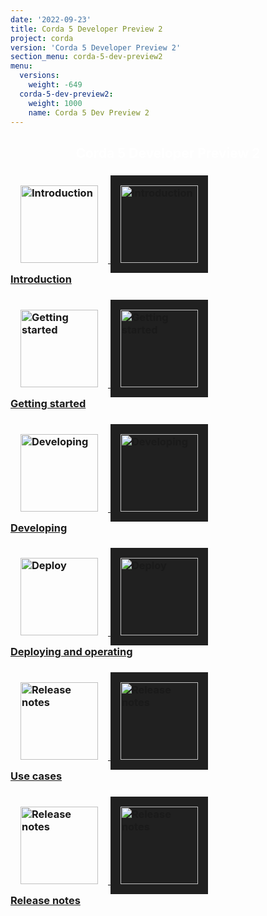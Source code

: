 ```yaml
---
date: '2022-09-23'
title: Corda 5 Developer Preview 2
project: corda
version: 'Corda 5 Developer Preview 2'
section_menu: corda-5-dev-preview2
menu:
  versions:
    weight: -649
  corda-5-dev-preview2:
    weight: 1000
    name: Corda 5 Dev Preview 2
---
```

<section class="section" style="text-align:center; color:white; background-image:url('5.0-dev-preview-2/icons/bg-dark.jpg');">
  <h1>
    Corda 5 Developer Preview 2
  </h1>
</section>
<section class="section">
  <div class="row row-cols-1 row-cols-md-2 row-cols-xl-3 g-5">
<div class="col">
  <div class="card h-100">
    <div class="card-body">
      <h3 class="card-title">
      <a href="5.0-dev-preview-2/introduction/introduction.html">
      <img src="5.0-dev-preview-2/icons/corda.svg" alt="Introduction" style="padding: 1rem; border: 0;" class="light-only" height="124">
      <img src="5.0-dev-preview-2/icons/corda.svg" alt="Introduction" style="background: #202020; padding: 1rem; border: 0;" class="dark-only" height="124"></br>
      <span>Introduction</span></h3></a>
    </div>
  </div>
</div>
<div class="col">
       <div class="card h-100">
         <div class="card-body">
           <h3 class="card-title">
           <a href="5.0-dev-preview-2/getting-started/get-started.html">
           <img src="5.0-dev-preview-2/icons/get-started.png" alt="Getting started" style="padding: 1rem; border: 0;" height="124" class="light-only">
           <img src="5.0-dev-preview-2/icons/get-started.png" alt="Getting started"  style="background: #202020; padding: 1rem; border: 0;" height="124"class="dark-only"></br>
             <span>Getting started</span></h3></a>
         </div>
       </div>
     </div>
<div class="col">
       <div class="card h-100">
         <div class="card-body">
           <h3 class="card-title">
           <a href="5.0-dev-preview-2/developing/overview.html">
            <img src="5.0-dev-preview-2/icons/develop.png" alt="Developing" style="padding: 1rem; border: 0;" class="light-only" height="124">
            <img src="5.0-dev-preview-2/icons/develop.png" alt="Developing" style="background: #202020; padding: 1rem; border: 0;" class="dark-only" height="124"></br>
             <span>Developing</span></h3></a>
         </div>
       </div>
</div>
<div class="col">
  <div class="card h-100">
    <div class="card-body">
      <h3 class="card-title">
      <a href="5.0-dev-preview-2/deploying/overview.html">
          <img src="5.0-dev-preview-2/icons/deploy.png" alt="Deploy" style="padding: 1rem; border: 0;" class="light-only" height="124">
              <img src="5.0-dev-preview-2/icons/deploy.png" alt="Deploy" style="background: #202020; padding: 1rem; border: 0;" class="dark-only" height="124"></br>
        <span>Deploying and operating</span></h3></a>
    </div>
  </div>
</div>
<div class="col">
  <div class="card h-100">
    <div class="card-body">
      <h3 class="card-title">
      <a href="5.0-dev-preview-2/use-cases/overview.html">
      <img src="5.0-dev-preview-2/icons/use-cases.png" alt="Release notes" style="padding: 1rem; border: 0;" class="light-only" height="124">
      <img src="5.0-dev-preview-2/icons/use-cases.png" alt="Release notes" style="background: #202020; padding: 1rem; border: 0;" class="dark-only" height="124"></br>
        <span>Use cases</span></h3></a>
    </div>
  </div>
</div>
<div class="col">
  <div class="card h-100">
    <div class="card-body">
      <h3 class="card-title">
      <a href="5.0-dev-preview-2/release-notes/release-notes-c5dp2.html">
      <img src="5.0-dev-preview-2/icons/release-notes.png" alt="Release notes" style="padding: 1rem; border: 0;" class="light-only" height="124">
      <img src="5.0-dev-preview-2/icons/release-notes.png" alt="Release notes" style="background: #202020; padding: 1rem; border: 0;" class="dark-only" height="124"></br>
              <span>Release notes</span></h3></a>
    </div>
  </div>
</div>
</section>
